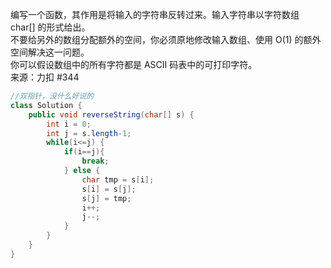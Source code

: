 编写一个函数，其作用是将输入的字符串反转过来。输入字符串以字符数组 char[] 的形式给出。  
不要给另外的数组分配额外的空间，你必须原地修改输入数组、使用 O(1) 的额外空间解决这一问题。  
你可以假设数组中的所有字符都是 ASCII 码表中的可打印字符。  
来源：力扣 #344  
```java
//双指针，没什么好说的
class Solution {
    public void reverseString(char[] s) {
        int i = 0;
        int j = s.length-1;
        while(i<=j) {
            if(i==j){
                break;
            } else {
                char tmp = s[i];
                s[i] = s[j];
                s[j] = tmp;
                i++;
                j--;
            }
        }
    }
}
```
